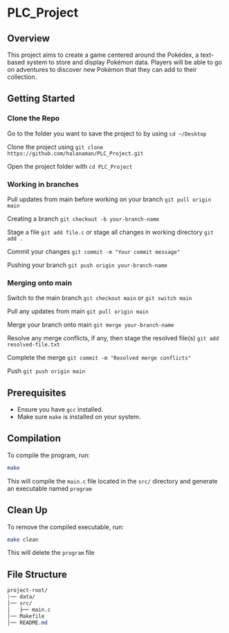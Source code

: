 # PLC_Project
## Overview
This project aims to create a game centered around the Pokédex, a text-based system to store and display Pokémon data. Players will be able to go on adventures to discover new Pokémon that they can add to their collection.

## Getting Started

### Clone the Repo

Go to the folder you want to save the project to by using `cd ~/Desktop`

Clone the project using `git clone https://github.com/halanaman/PLC_Project.git`

Open the project folder with `cd PLC_Project`

### Working in branches

Pull updates from main before working on your branch `git pull origin main`

Creating a branch `git checkout -b your-branch-name`

Stage a file `git add file.c` or stage all changes in working directory `git add .`

Commit your changes `git commit -m "Your commit message"`

Pushing your branch `git push origin your-branch-name`

### Merging onto main

Switch to the main branch `git checkout main` or `git switch main`

Pull any updates from main `git pull origin main`

Merge your branch onto main `git merge your-branch-name`

Resolve any merge conflicts, if any, then stage the resolved file(s) `git add resolved-file.txt`

Complete the merge `git commit -m "Resolved merge conflicts"`

Push `git push origin main`

## Prerequisites
- Ensure you have `gcc` installed.
- Make sure `make` is installed on your system.

## Compilation
To compile the program, run:
```sh
make
```
This will compile the `main.c` file located in the `src/` directory and generate an executable named `program`

## Clean Up
To remove the compiled executable, run:
```sh
make clean
```
This will delete the `program` file

## File Structure
```css
project-root/
|── data/
│── src/
│   ├── main.c
│── Makefile
│── README.md
```

